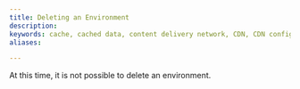 ```yaml
---
title: Deleting an Environment
description:
keywords: cache, cached data, content delivery network, CDN, CDN configurations
aliases:

---
```


At this time, it is not possible to delete an environment.
